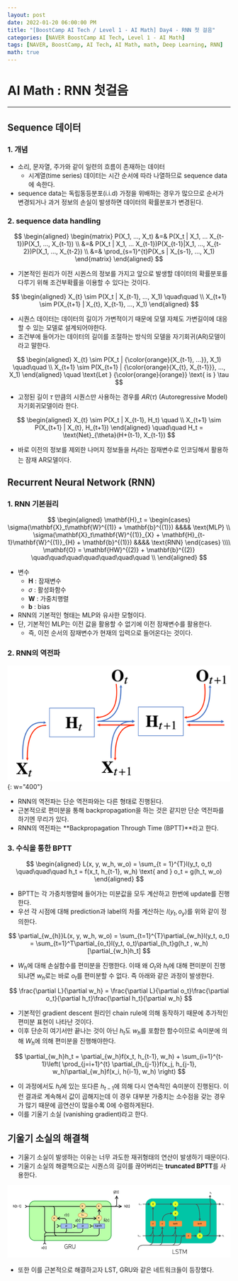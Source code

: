 ```yaml
---
layout: post
date: 2022-01-20 06:00:00 PM
title: "[BoostCamp AI Tech / Level 1 - AI Math] Day4 - RNN 첫 걸음"
categories: [NAVER BoostCamp AI Tech, Level 1 - AI Math]
tags: [NAVER, BoostCamp, AI Tech, AI Math, math, Deep Learning, RNN]
math: true
---
```

# AI Math : RNN 첫걸음

---

## Sequence 데이터

### 1. 개념

- 소리, 문자열, 주가와 같이 일련의 흐름이 존재하는 데이터
    - 시계열(time series) 데이터는 시간 순서에 따라 나열하므로 sequence data에 속한다.
- sequence data는 독립동등분포(i.i.d) 가정을 위배하는 경우가 많으므로 순서가 변경되거나 과거 정보의 손실이 발생하면 데이터의 확률분포가 변경된다.

### 2. sequence data handling

$$
\begin{aligned}
\begin{matrix}
P(X_1, ..., X_t) &=& P(X_t | X_1, ... X_{t-1})P(X_1, ..., X_{t-1})  \\
&=& P(X_t | X_1, ... X_{t-1})P(X_{t-1}|X_1, ..., X_{t-2})P(X_1, ..., X_{t-2}) \\
&=& \prod_{s=1}^{t}P(X_s | X_{s-1}, ..., X_1)
\end{matrix}
\end{aligned}
$$  

- 기본적인 원리가 이전 시퀀스의 정보를 가지고 앞으로 발생할 데이터의 확률분포를 다루기 위해 조건부확률을 이용할 수 있다는 것이다.

$$
\begin{aligned}
X_{t} \sim P(X_t | X_{t-1}, ..., X_1) \quad\quad \\
X_{t+1} \sim P(X_{t+1} | X_{t}, X_{t-1}, ..., X_1) 
\end{aligned}
$$

- 시퀀스 데이터는 데이터의 길이가 가변적이기 때문에 모델 자체도 가변길이에 대응할 수 있는 모델로 설계되어야한다.
- 조건부에 들어가는 데이터의 길이를 조절하는 방식의 모델을 자기회귀(AR)모델이라고 말한다.

$$
\begin{aligned}
X_{t} \sim P(X_t | {\color{orange}{X_{t-1}, ...}}, X_1) \quad\quad \\
X_{t+1} \sim P(X_{t+1} | {\color{orange}{X_{t}, X_{t-1}}}, ..., X_1) 
\end{aligned} \quad \text{Let } {\color{orange}{orange}} \text{ is } \tau
$$

- 고정된 길이 $\tau$ 만큼의 시퀀스만 사용하는 경우를 $AR(\tau)$ (Autoregressive Model) 자기회귀모델이라 한다.

$$
\begin{aligned}
X_{t} \sim P(X_t | X_{t-1}, H_t) \quad \\
X_{t+1} \sim P(X_{t+1} | X_{t}, H_{t+1}) 
\end{aligned} \quad\quad H_t = \text{Net}_{\theta}(H+{t-1}, X_{t-1})
$$

- 바로 이전의 정보를 제외한 나머지 정보들을 $H_t$라는 잠재변수로 인코딩해서 활용하는 잠재 AR모델이다.

## Recurrent Neural Network (RNN)

### 1. RNN 기본원리

$$
\begin{aligned}
\mathbf{H}_t = 
\begin{cases}
\sigma(\mathbf{X}_t\mathbf{W}^{(1)} + \mathbf{b}^{(1)}) &&&& \text{MLP} \\
\sigma(\mathbf{X}_t\mathbf{W}^{(1)}_{X} + \mathbf{H}_{t-1}\mathbf{W}^{(1)}_{H} + \mathbf{b}^{(1)})  &&&& \text{RNN}
\end{cases} \\\\
\mathbf{O} = \mathbf{HW}^{(2)} + \mathbf{b}^{(2)} \quad\quad\quad\quad\quad\quad\quad \\ 
\end{aligned}
$$  

- 변수
    - $\mathbf{H}$ : 잠재변수
    - $\sigma$ : 활성화함수
    - $\mathbf{W}$ : 가중치행렬
    - $\mathbf{b}$ : bias
- RNN의 기본적인 형태는 MLP와 유사한 모형이다. 
- 단, 기본적인 MLP는 이전 값을 활용할 수 없기에 이전 잠재변수를 활용한다. 
    - 즉, 이전 순서의 잠재변수가 현재의 입력으로 들어온다는 것이다.

### 2. RNN의 역전파

![](/image/boostcamp/aimath/bptt.png){: w="400"}

- RNN의 역전파는 단순 역전파와는 다른 형태로 진행된다.
- 근본적으로 편미분을 통해 backpropagation을 하는 것은 같지만 단순 역전파를 하기엔 무리가 있다.
- RNN의 역전파는 **Backpropagation Through Time (BPTT)**라고 한다.

### 3. 수식을 통한 BPTT

$$
\begin{aligned}
L(x, y, w_h, w_o) = \sum_{t = 1}^{T}l(y_t, o_t) \quad\quad\quad h_t = f(x_t, h_{t-1}, w_h) \text{ and } o_t = g(h_t, w_o)
\end{aligned}
$$  

- BPTT는 각 가중치행렬에 들어가는 미분값을 모두 계산하고 한번에 update를 진행한다.
- 우선 각 시점에 대해 prediction과 label의 차를 계산하는 $l(y_t,o_y)$를 위와 같이 정의한다.

$$
\partial_{w_{h}}L(x, y, w_h, w_o) = \sum_{t=1}^{T}\partial_{w_h}l(y_t, o_t) = \sum_{t=1}^T\partial_{o_t}l(y_t, o_t)\partial_{h_t}g(h_t , w_h)[\partial_{w_h}h_t]
$$  

- $W_h$에 대해 손실함수를 편미분을 진행한다. 이때 왜 $O_t$와 $h_t$에 대해 편미분이 진행되냐면 $w_h$로는 바로 $o_t$를 편미분할 수 없다. 즉 아래와 같은 과정이 발생한다.

$$
\frac{\partial L}{\partial w_h} = \frac{\partial L}{\partial o_t}\frac{\partial o_t}{\partial h_t}\frac{\partial h_t}{\partial w_h}
$$  

- 기본적인 gradient descent 원리인 chain rule에 의해 동작하기 때문에 추가적인 편미분 표현이 나타난 것이다. 
- 이후 단순히 여기서만 끝나는 것이 아닌 $h_t$도 $w_h$를 포함한 함수이므로 속미분에 의해 $W_h$에 의해 편미분을 진행해야한다.  

$$
\partial_{w_h}h_t = \partial_{w_h}f(x_t, h_{t-1}, w_h) + \sum_{i=1}^{t-1}\left( \prod_{j=i+1}^{t} \partial_{h_{j-1}}f(x_j, h_{j-1}, w_h)\partial_{w_h}f(x_i, h{i-1}, w_h) \right)
$$  

- 이 과정에서도 $h_t$에 있는 또다른 $h_{t-1}$에 의해 다시 연속적인 속미분이 진행된다. 이런 결과로 계속해서 값이 곱해지는데 이 경우 대부분 가중치는 소수점을 갖는 경우가 많기 때문에 곱연산이 많을수록 0에 수렴하게된다.
- 이를 기울기 소실 (vanishing gradient)라고 한다.

## 기울기 소실의 해결책

- 기울기 소실이 발생하는 이유는 너무 과도한 재귀형태의 연산이 발생하기 때문이다.
- 기울기 소실의 해결책으로는 시퀀스의 길이를 끊어버리는 **truncated BPTT**를 사용한다.

![](/image/boostcamp/aimath/lstmgru.png)  

- 또한 이를 근본적으로 해결하고자 LST, GRU와 같은 네트워크들이 등장했다.